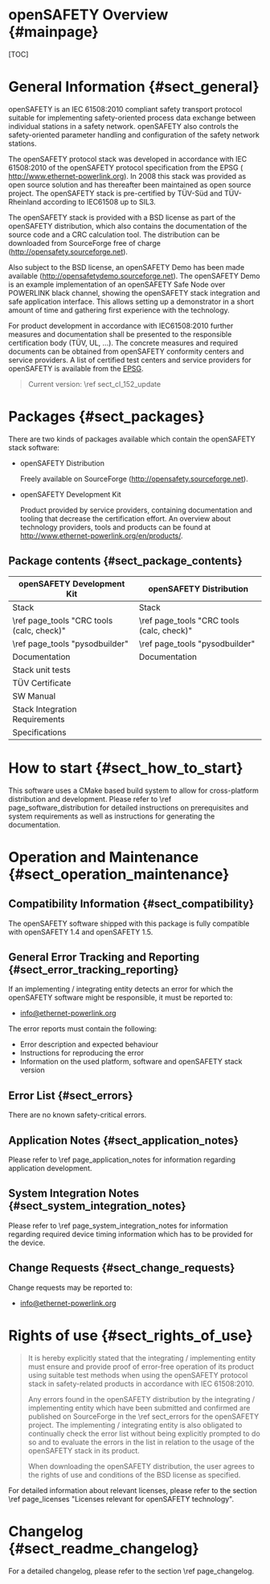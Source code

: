 openSAFETY Overview {#mainpage}
==============

[TOC]

# General Information {#sect_general}

openSAFETY is an IEC 61508:2010 compliant safety transport protocol suitable
for implementing safety-oriented process data exchange between individual
stations in a safety network. openSAFETY also controls the safety-oriented
parameter handling and configuration of the safety network stations.

The openSAFETY protocol stack was developed in accordance with IEC 61508:2010
of the openSAFETY protocol specification from the EPSG (
http://www.ethernet-powerlink.org).
In 2008 this stack was provided as open source solution and has thereafter been
maintained as open source project.
The openSAFETY stack is pre-certified by TÜV-Süd and TÜV-Rheinland according
to IEC61508 up to SIL3.

The openSAFETY stack is provided with a BSD license as part of the openSAFETY
distribution, which also contains the documentation of the source code
and a CRC calculation tool.
The distribution can be downloaded from SourceForge free of
charge (http://opensafety.sourceforge.net).

Also subject to the BSD license, an openSAFETY Demo
has been made available (http://opensafetydemo.sourceforge.net).
The openSAFETY Demo is an example implementation of an openSAFETY Safe Node
over POWERLINK black channel, showing the openSAFETY stack integration and
safe application interface. This allows setting up a demonstrator in a short
amount of time and gathering first experience with the technology.

For product development in accordance with IEC61508:2010 further measures and
documentation shall be presented to the responsible certification
body (TÜV, UL, ...).
The concrete measures and required documents can be
obtained from openSAFETY conformity centers and service providers.
A list of certified test centers and service providers for openSAFETY
is available from the [EPSG](http://www.ethernet-powerlink.org).

> Current version: \ref sect_cl_152_update

# Packages {#sect_packages}

There are two kinds of packages available which contain the openSAFETY stack software:
- openSAFETY Distribution

  Freely available on SourceForge (http://opensafety.sourceforge.net).

- openSAFETY Development Kit

  Product provided by service providers, containing documentation and
  tooling that decrease the certification effort.
  An overview about technology providers, tools and products can be found at
  http://www.ethernet-powerlink.org/en/products/.


## Package contents {#sect_package_contents}

| openSAFETY Development Kit                | openSAFETY Distribution                   |
| ----------------------------------------- | ----------------------------------------- |
| Stack                                     | Stack                                     |
| \ref page_tools "CRC tools (calc, check)" | \ref page_tools "CRC tools (calc, check)" |
| \ref page_tools "pysodbuilder"            | \ref page_tools "pysodbuilder"            |
| Documentation                             | Documentation                             |
| Stack unit tests                          |                                           |
| TÜV Certificate                           |                                           |
| SW Manual                                 |                                           |
| Stack Integration Requirements            |                                           |
| Specifications                            |                                           |


# How to start {#sect_how_to_start}

This software uses a CMake based build system to allow for cross-platform
distribution and development.
Please refer to \ref page_software_distribution for detailed instructions
on prerequisites and system requirements as well as
instructions for generating the documentation.

# Operation and Maintenance {#sect_operation_maintenance}

## Compatibility Information {#sect_compatibility}

The openSAFETY software shipped with this package is fully compatible with
openSAFETY 1.4 and openSAFETY 1.5.

## General Error Tracking and Reporting {#sect_error_tracking_reporting}

If an implementing / integrating entity detects an error for which the
openSAFETY software might be responsible, it must be reported to:
- info@ethernet-powerlink.org

The error reports must contain the following:
- Error description and expected behaviour
- Instructions for reproducing the error
- Information on the used platform, software and openSAFETY stack version

## Error List {#sect_errors}

There are no known safety-critical errors.

## Application Notes {#sect_application_notes}

Please refer to \ref page_application_notes for information regarding
application development.

## System Integration Notes {#sect_system_integration_notes}

Please refer to \ref page_system_integration_notes for information regarding
required device timing information which has to be provided for the device.

## Change Requests {#sect_change_requests}

Change requests may be reported to:
- info@ethernet-powerlink.org

# Rights of use {#sect_rights_of_use}

> It is hereby explicitly stated that the integrating / implementing entity
> must ensure and provide proof of error-free operation of its product
> using suitable test methods when using the openSAFETY protocol stack in
> safety-related products in accordance with IEC 61508:2010.
>
> Any errors found in the openSAFETY distribution by the integrating /
> implementing entity which have been submitted and confirmed are published on
> SourceForge in the \ref sect_errors for the openSAFETY project.
> The implementing / integrating entity is also obligated to continually
> check the error list without being explicitly prompted to do so
> and to evaluate the errors in the list
> in relation to the usage of the openSAFETY stack in its product.
>
> When downloading the openSAFETY distribution, the user agrees to the
> rights of use and conditions of the BSD license as specified.

For detailed information about relevant licenses, please refer to the section
\ref page_licenses "Licenses relevant for openSAFETY technology".

# Changelog {#sect_readme_changelog}
For a detailed changelog, please refer to the section \ref page_changelog.